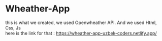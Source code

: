 # Wheather-App

this is what we created, we used Openwheather API. And we used Html, Css, Js  
here is the link for that : https://wheather-app-uzbek-coders.netlify.app/
